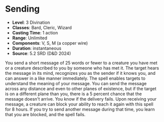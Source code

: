# Sending

- **Level**: 3 Divination
- **Classes**: Bard, Cleric, Wizard
- **Casting Time**: 1 action
- **Range**: Unlimited
- **Components**: V, S, M (a copper wire)
- **Duration**: instantaneous
- **Source**: 5.2 SRD (D&D 2024)

You send a short message of 25 words or fewer to a creature you have met or a creature described to you by someone who has met it. The target hears the message in its mind, recognizes you as the sender if it knows you, and can answer in a like manner immediately. The spell enables targets to understand the meaning of your message. You can send the message across any distance and even to other planes of existence, but if the target is on a different plane than you, there is a 5 percent chance that the message doesn't arrive. You know if the delivery fails. Upon receiving your message, a creature can block your ability to reach it again with this spell for 8 hours. If you try to send another message during that time, you learn that you are blocked, and the spell fails.

